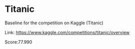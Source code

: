 # Titanic
Baseline for the competition on Kaggle (Titanic)
 
 Link:  https://www.kaggle.com/competitions/titanic/overview
 
 Score:77.990
